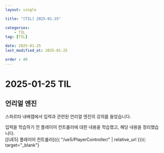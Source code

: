 ```yaml
---
layout: single

title: "[TIL] 2025-01-25"

categories:
    - TIL
tag: [TIL]

date: 2025-01-25
last_modified_at: 2025-01-25

order : 40
---
```


# 2025-01-25 TIL

## 언리얼 엔진

스파르타 내배캠에서 입력과 관련된 언리얼 엔진의 강의를 들었습니다.

입력을 학습하기 전 플레이어 컨트롤러에 대한 내용을 학습했고, 해당 내용을 정리했습니다.  
[[UE5] 플레이어 컨트롤러]({{ "/ue5/PlayerController/" | relative_url }}){: target="_blank"}